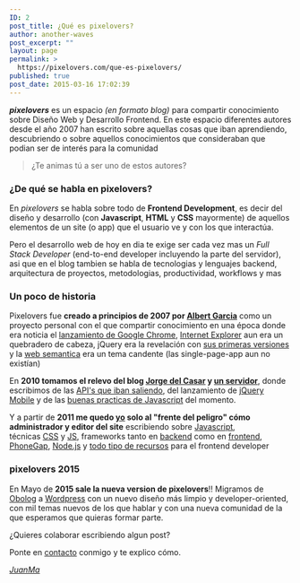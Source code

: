 ```yaml
---
ID: 2
post_title: ¿Qué es pixelovers?
author: another-waves
post_excerpt: ""
layout: page
permalink: >
  https://pixelovers.com/que-es-pixelovers/
published: true
post_date: 2015-03-16 17:02:39
---
```

<em><strong>pixelovers</strong></em> es un espacio <em>(en formato blog)</em> para compartir conocimiento sobre Diseño Web y Desarrollo Frontend. En este espacio diferentes autores desde el año 2007 han escrito sobre aquellas cosas que iban aprendiendo, descubriendo o sobre aquellos conocimientos que consideraban que podian ser de interés para la comunidad

<blockquote>¿Te animas tú a ser uno de estos autores?</blockquote>

<h3>¿De qué se habla en pixelovers?</h3>

En <em>pixelovers</em> se habla sobre todo de <strong>Frontend Development</strong>, es decir del diseño y desarrollo (con <strong>Javascript</strong>, <strong>HTML</strong> y <strong>CSS</strong> mayormente) de aquellos elementos de un site (o app) que el usuario ve y con los que interactúa.

Pero el desarrollo web de hoy en dia te exige ser cada vez mas un <em>Full Stack Developer</em> (end-to-end developer incluyendo la parte del servidor), asi que en el blog tambien se habla de tecnologias y lenguajes backend, arquitectura de proyectos, metodologias, productividad, workflows y mas

<h3>Un poco de historia</h3>

Pixelovers fue <strong>creado a principios de 2007 por <a href="/author/albert-garcia/" target="_blank">Albert Garcia</a></strong> como un proyecto personal con el que compartir conocimiento en una época donde era noticia el <a href="/posible-descargar-google-chrome-124291/" target="_blank">lanzamiento de Google Chrome</a>, <a href="/limpieza-floats-internet-explorer-7-8498/" target="_blank">Internet Explorer</a> aun era un quebradero de cabeza, jQuery era la revelación con <a href="http://pixelovers.com/jquery-113-mas-rapido-mas-estable-igual-ligero-15801/" target="_blank">sus primeras versiones</a> y la <a href="http://pixelovers.com/web-semantica-avances-indexacion-microformatos-68918/" target="_blank">web semantica</a> era un tema candente (las single-page-app aun no existían)

En <strong>2010 tomamos el relevo del blog <a href="/author/jorge-casar/" target="_blank">Jorge del Casar</a> y <a href="/author/juanma-garrido/" target="_blank">un servidor</a></strong>, donde escribimos de las <a href="/anywhere-auto-linkification-twitter-usernames-610375" target="_blank">API's que iban saliendo</a>, del lanzamiento de <a href="/jquery-mobile-jquery-telefonos-moviles-860626" target="_blank">jQuery Mobile</a> y de las <a href="/javascript-jquery-consejos-buenas-practicas-parte-ii-521211" target="_blank">buenas practicas de Javascript</a> del momento.

Y a partir de <strong>2011 me quedo <a href="/author/juanma-garrido/" target="_blank">yo</a> solo al "frente del peligro" cómo administrador y editor del site</strong> escribiendo sobre <a href="/5-mejores-libros-aprender-javascript-1265958" target="_blank">Javascript</a>, técnicas <a href="/sticky-footer-mantener-footer-parte-inferior-navegador-862098" target="_blank">CSS</a> y <a href="/onbeforeunload-recordarle-al-usuario-grabe-cerrar-pagina-1164189" target="_blank">JS</a>, frameworks tanto en <a href="/sifo-framework-php5-aplicaciones-mundo-real-1297153" target="_blank">backend</a> como en <a href="/hydrajs-tus-aplicaciones-js-modulares-escalables-1293314" target="_blank">frontend</a>, <a href="/10-ideas-claras-phonegap-2169710" target="_blank">PhoneGap</a>, <a href="/ventajas-utilizar-nodejs-1953900" target="_blank">Node.js</a> y <a href="/10-blogs-diseno-desarrollo-web-castellano-deberias-estar-siguiendo-873028" target="_blank">todo tipo de recursos</a> para el frontend developer

<h3>pixelovers 2015</h3>

En Mayo de <strong>2015 sale la nueva version de pixelovers</strong>!! Migramos de <a href="https://twitter.com/obolog" target="_blank">Obolog</a> a <a href="https://twitter.com/wordpress" target="_blank">Wordpress</a> con un nuevo diseño más limpio y developer-oriented, con mil temas nuevos de los que hablar y con una nueva comunidad de la que esperamos que quieras formar parte.

¿Quieres colaborar escribiendo algun post?

Ponte en <a href="/contacto/" target="_blank">contacto</a> conmigo y te explico cómo.

<em><a href="/author/juanma-garrido/" target="_blank">JuanMa</a></em>